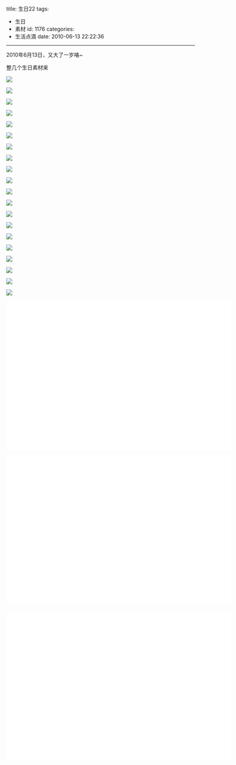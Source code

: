 title: 生日22
tags:
  - 生日
  - 素材
id: 1176
categories:
  - 生活点滴
date: 2010-06-13 22:22:36
---

2010年6月13日，又大了一岁咯~

整几个生日素材来

![](http://a.kainy.cn/201006/11.gif)<!--more-->

![](http://a.kainy.cn/201006/22.gif)

![](http://a.kainy.cn/201006/33.gif)

![](http://a.kainy.cn/201006/44.gif)

![](http://a.kainy.cn/201006/55.gif)

![](http://a.kainy.cn/201006/66.gif)

![](http://a.kainy.cn/201006/77.gif)

![](http://a.kainy.cn/201006/88.gif)

![](http://a.kainy.cn/201006/99.gif)

![](http://a.kainy.cn/201006/1010.gif)

![](http://a.kainy.cn/201006/1111.gif)

![](http://a.kainy.cn/201006/1212.gif)

![](http://a.kainy.cn/201006/1313.gif)

![](http://a.kainy.cn/201006/1414.gif)

[![](http://a.kainy.cn/201006/1515.gif)](http://a.kainy.cn/201006/1515.gif)

![](http://a.kainy.cn/201006/1616.gif)

![](http://a.kainy.cn/201006/1818.gif)

![](http://a.kainy.cn/201006/1919.gif)

![](http://a.kainy.cn/201006/2020.gif)

![](http://a.kainy.cn/201006/2121.gif)

<p style="text-align: center;"><object classid="clsid:d27cdb6e-ae6d-11cf-96b8-444553540000" width="600" height="400" codebase="http://download.macromedia.com/pub/shockwave/cabs/flash/swflash.cab#version=6,0,40,0"><param name="wmode" value="transparent" /><param name="src" value="http://a.kainy.cn/201006/%E7%94%9F%E6%97%A522%20love%20you.swf" /><embed type="application/x-shockwave-flash" width="600" height="400" src="http://a.kainy.cn/201006/%E7%94%9F%E6%97%A522%20love%20you.swf" wmode="transparent"> </embed></object>

<p style="text-align: center;"><object classid="clsid:d27cdb6e-ae6d-11cf-96b8-444553540000" width="600" height="400" codebase="http://download.macromedia.com/pub/shockwave/cabs/flash/swflash.cab#version=6,0,40,0"><param name="wmode" value="transparent" /><param name="src" value="http://a.kainy.cn/201006/%E7%94%9F%E6%97%A522%20%E8%9B%8B%E7%B3%95.swf" /><embed type="application/x-shockwave-flash" width="600" height="400" src="http://a.kainy.cn/201006/%E7%94%9F%E6%97%A522%20%E8%9B%8B%E7%B3%95.swf" wmode="transparent"></embed></object>

<p style="text-align: center;"><object classid="clsid:d27cdb6e-ae6d-11cf-96b8-444553540000" width="600" height="400" codebase="http://download.macromedia.com/pub/shockwave/cabs/flash/swflash.cab#version=6,0,40,0"><param name="wmode" value="transparent" /><param name="src" value="http://a.kainy.cn/201006/%E7%94%9F%E6%97%A522%20%E8%9C%A1%E7%83%9B.swf" /><embed type="application/x-shockwave-flash" width="600" height="400" src="http://a.kainy.cn/201006/%E7%94%9F%E6%97%A522%20%E8%9C%A1%E7%83%9B.swf" wmode="transparent"></embed></object>